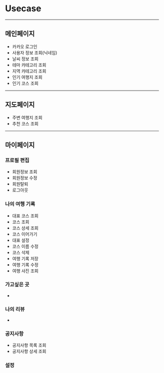 # Usecase

---

## 메인페이지

- 카카오 로그인
- 사용자 정보 조회(닉네임)
- 날씨 정보 조회
- 테마 카테고리 조회
- 지역 카테고리 조회
- 인기 여행지 조회
- 인기 코스 조회

---

## 지도페이지

- 주변 여행지 조회
- 추천 코스 조회

---

## 마이페이지

### 프로필 편집 

- 회원정보 조회
- 회원정보 수정
- 회원탈퇴
- 로그아웃

### 나의 여행 기록

- 대표 코스 조회
- 코스 조회
- 코스 상세 조회
- 코스 이어가기
- 대표 설정
- 코스 이름 수정
- 코스 삭제
- 여행 기록 저장
- 여행 기록 수정
- 여행 사진 조회

### 가고싶은 곳

- 

### 나의 리뷰

- 

### 공지사항

- 공지사항 목록 조회
- 공지사항 상세 조회

### 설정

